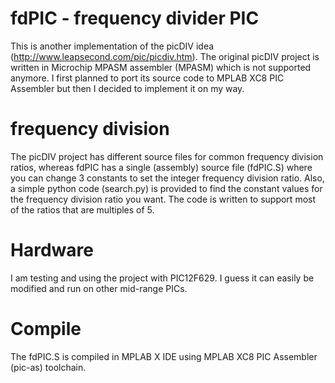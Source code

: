 
# fdPIC - frequency divider PIC

This is another implementation of the picDIV idea (http://www.leapsecond.com/pic/picdiv.htm). The original picDIV project is written in Microchip MPASM assembler (MPASM) which is not supported anymore. I first planned to port its source code to MPLAB XC8 PIC Assembler but then I decided to implement it on my way. 

# frequency division 

The picDIV project has different source files for common frequency division ratios, whereas fdPIC has a single (assembly) source file (fdPIC.S) where you can change 3 constants to set the integer frequency division ratio. Also, a simple python code (search.py) is provided to find the constant values for the frequency division ratio you want. The code is written to support most of the ratios that are multiples of 5. 

# Hardware

I am testing and using the project with PIC12F629. I guess it can easily be modified and run on other mid-range PICs.

# Compile

The fdPIC.S is compiled in MPLAB X IDE using MPLAB XC8 PIC Assembler (pic-as) toolchain.
